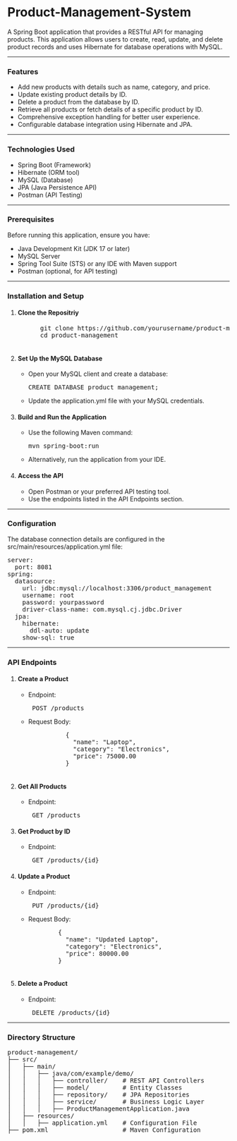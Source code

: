# Product-Management-System
A Spring Boot application that provides a RESTful API for managing products. This application allows users to create, read, update, and delete product records and uses Hibernate for database operations with MySQL.
<hr>
<h3>Features</h3>
<ul>
  <li>Add new products with details such as name, category, and price.</li>
  <li>Update existing product details by ID.</li>
  <li>Delete a product from the database by ID.</li>
  <li>Retrieve all products or fetch details of a specific product by ID.</li>
  <li>Comprehensive exception handling for better user experience.</li>
  <li>Configurable database integration using Hibernate and JPA.</li>
</ul>
<hr>
<h3>Technologies Used</h3>
<ul>
  <li>Spring Boot (Framework)</li>
  <li>Hibernate (ORM tool)</li>
  <li>MySQL (Database)</li>
  <li>JPA (Java Persistence API)</li>
  <li>Postman (API Testing)</li>
</ul>
<hr>
<h3>Prerequisites</h3>
Before running this application, ensure you have:
<ul>
  <li>Java Development Kit (JDK 17 or later)</li>
  <li>MySQL Server</li>
  <li>Spring Tool Suite (STS) or any IDE with Maven support</li>
  <li>Postman (optional, for API testing)</li>
</ul>
<hr>
<h3>Installation and Setup</h3>
<ol>
  <li>
    <h4>Clone the Repositriy</h4></li>
    <pre>
      git clone https://github.com/yourusername/product-management.git
      cd product-management
    </pre>
  <li>
    <h4>Set Up the MySQL Database</h4>
    <ul>
      <li>Open your MySQL client and create a database:</li>
          <pre>CREATE DATABASE product_management;</pre>
      <li>Update the application.yml file with your MySQL credentials.</li>
    </ul>
  </li>
  <li>
    <h4>Build and Run the Application</h4>
     <ul>
      <li>Use the following Maven command:</li>
          <pre>mvn spring-boot:run</pre>
      <li>Alternatively, run the application from your IDE.</li>
    </ul>
  </li>
    <li>
    <h4>Access the API</h4>
     <ul>
      <li>Open Postman or your preferred API testing tool.</li>
      <li>Use the endpoints listed in the API Endpoints section.</li>
    </ul>
  </li>
</ol>
<hr>
<h3>Configuration</h3>
<p>
The database connection details are configured in the     src/main/resources/application.yml file:
</p>
<pre>
server:
  port: 8081
spring:
  datasource:
    url: jdbc:mysql://localhost:3306/product_management
    username: root
    password: yourpassword
    driver-class-name: com.mysql.cj.jdbc.Driver
  jpa:
    hibernate:
      ddl-auto: update
    show-sql: true
</pre>
<hr>
<h3>API Endpoints</h3>
<ol>
  <li>
    <h4>Create a Product</h4>
    <ul>
      <li>Endpoint:<pre> POST /products</pre></li>
      <li>Request Body:
        <pre>
          {
            "name": "Laptop",
            "category": "Electronics",
            "price": 75000.00
          }
        </pre>
      </li>
    </ul>
  </li>
  <li>
    <h4>Get All Products</h4>
    <ul>
      <li>Endpoint:<pre> GET /products</pre></li>
    </ul>
  </li>
  <li>
    <h4>Get Product by ID</h4>
    <ul>
      <li>Endpoint:<pre> GET /products/{id}</pre></li>
    </ul>
  </li>
  <li>
    <h4>Update a Product</h4>
    <ul>
      <li>Endpoint:<pre> PUT /products/{id}</pre></li>
      <li>Request Body:
      <pre>
        {
          "name": "Updated Laptop",
          "category": "Electronics",
          "price": 80000.00
        }
      </pre>
      </li>
    </ul>
  </li>
  <li>
    <h4>Delete a Product</h4>
    <ul>
      <li>Endpoint:<pre> DELETE /products/{id}</pre></li>
    </ul>
  </li>
</ol>
<hr>
<h3>Directory Structure</h3>
<pre>
product-management/
├── src/
│   ├── main/
│   │   ├── java/com/example/demo/
│   │   │   ├── controller/    # REST API Controllers
│   │   │   ├── model/         # Entity Classes
│   │   │   ├── repository/    # JPA Repositories
│   │   │   ├── service/       # Business Logic Layer
│   │   │   ├── ProductManagementApplication.java
│   ├── resources/
│   │   ├── application.yml    # Configuration File
├── pom.xml                    # Maven Configuration

</pre>



